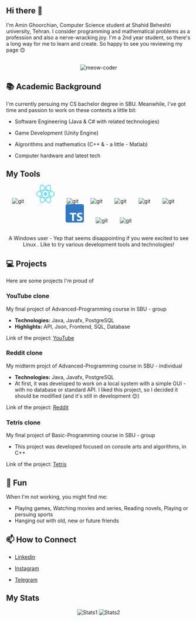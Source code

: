 ## Hi there 👋

I'm Amin Ghoorchian, Computer Science student at Shahid Beheshti university, Tehran. I consider programming and mathematical problems as a profession and also a nerve-wracking joy. I'm a 2nd year student, so there's a long way for me to learn and create. So happy to see you reviewing my page 😊

<br />
<div align="center">
    <img src="meow-coding.gif" alt="meow-coder" height=500 width=500>
</div>


## 📚 Academic Background

I'm currently persuing my CS bachelor degree in SBU. Meanwhile, I've got time and passion to work on these contexts a little bit:

- Software Engineering (Java & C# with related technologies)

- Game Development (Unity Engine)

- Algrorithms and mathematics (C++ & - a little - Matlab)

- Computer hardware and latest tech

## My Tools

<div align="center">
    <img src="icons/git.svg" alt="git" height=50 width=50>
    <img width=25>
    <img src="icons/react.svg" alt="git" height=50 width=50>
    <img width=25>
    <img src="icons/python.svg" alt="git" height=50 width=50>
    <img width=25>
    <img src="icons/c++.svg" alt="git" height=50 width=50>
    <img width=25>
    <img src="icons/java.svg" alt="git" height=50 width=50>
    <img width=25>
    <img src="icons/csharp.svg" alt="git" height=50 width=50>
    <img width=25>
    <img src="icons/js.svg" alt="git" height=50 width=50>
    <img width=25>
    <img src="icons/ts.svg" alt="git" height=50 width=50>
    <img width=25>
    <img src="icons/postgres.svg" alt="git" height=50 width=50>
    <img width=25>
    <img src="icons/mss.svg" alt="git" height=50 width=50>
</div>

<br>
<p align="center">A Windows user - Yep that seems disappointing if you were excited to see Linux . Like to try various development tools and technologies!</p>

## 💻 Projects
Here are some projects I'm proud of

### YouTube clone

My final project of Advanced-Programming course in SBU - group

- **Technologies:** Java, Javafx, PostgreSQL
- **Highlights:** API, Json, Frontend, SQL, Database

Link of the project: [YouTube](https://github.com/Amin-Gh-05/YouTube)

### Reddit clone

My midterm projct of Advanced-Programming course in SBU - individual

- **Technologies:** Java, Javafx, PostgreSQL
- At first, it was developed to work on a local system with a simple GUI - with no database or standard API. I liked this project, so I decided it should be modified (and it's still in development 😊)

Link of the project: [Reddit](https://github.com/Amin-Gh-05/Reddit)

### Tetris clone

My final project of Basic-Programming course in SBU - group

- This project was developed focused on console arts and algorithms, in C++

Link of the project: [Tetris](https://github.com/osumy/Tetris)

## 🎉 Fun

When I'm not working, you might find me:

- Playing games, Watching movies and series, Reading novels, Playing or persuing sports
- Hanging out with old, new or future friends

## 📫 How to Connect

- [Linkedin](https://www.linkedin.com/in/amin-ghoorc%C4%A5ian/)

- [Instagram](https://www.instagram.com/amin_gh_05/)

- [Telegram](https://t.me/AminGh05)

## My Stats

<div align="center">
    <img src="https://github-readme-stats.vercel.app/api?username=AminGh05&theme=dracula&show_icons=true&hide_border=true&count_private=true" alt="Stats1" height="150">
    <img src="https://github-readme-stats.vercel.app/api/top-langs/?username=AminGh05&theme=dracula&show_icons=true&hide_border=true&layout=compact" alt="Stats2" height="150">
</div>

